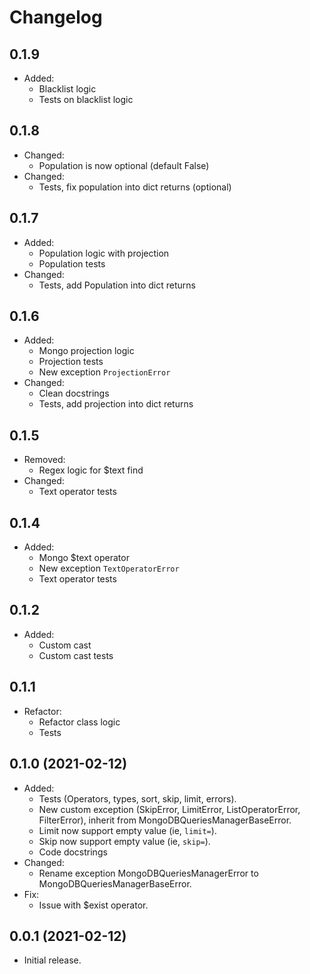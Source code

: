# Changelog

## 0.1.9
* Added: 
    - Blacklist logic
    - Tests on blacklist logic

## 0.1.8
* Changed: 
    - Population is now optional (default False)
* Changed:
    - Tests, fix population into dict returns (optional)

## 0.1.7
* Added: 
    - Population logic with projection
    - Population tests
* Changed:
    - Tests, add Population into dict returns
  
## 0.1.6
* Added: 
    - Mongo projection logic
    - Projection tests
    - New exception `ProjectionError`
* Changed:
    - Clean docstrings
    - Tests, add projection into dict returns

## 0.1.5
* Removed: 
    - Regex logic for $text find
* Changed:
    - Text operator tests
    
## 0.1.4
* Added: 
    - Mongo $text operator
    - New exception `TextOperatorError`
    - Text operator tests

## 0.1.2
* Added:
    - Custom cast
    - Custom cast tests

## 0.1.1
* Refactor:
    - Refactor class logic
    - Tests
    
## 0.1.0 (2021-02-12)
* Added:
    - Tests (Operators, types, sort, skip, limit, errors).
    - New custom exception (SkipError, LimitError, ListOperatorError, FilterError), inherit from MongoDBQueriesManagerBaseError.
    - Limit now support empty value (ie, `limit=`).
    - Skip now support empty value (ie, `skip=`).
    - Code docstrings
* Changed:
    - Rename exception MongoDBQueriesManagerError to MongoDBQueriesManagerBaseError.
* Fix:
    - Issue with $exist operator.

## 0.0.1 (2021-02-12)
* Initial release.